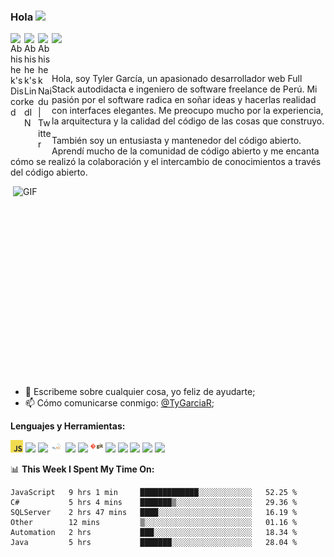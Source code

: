 ### Hola <img src="https://media.giphy.com/media/hvRJCLFzcasrR4ia7z/giphy.gif" width="25px">
<a href="#">
  <img align="left" alt="Abhishek's Discord" width="22px" src="https://cdn-icons-png.flaticon.com/512/2111/2111370.png" />
</a>
<a href="https://www.linkedin.com/in/tyler-garc%C3%ADa-rodr%C3%ADguez-51838bb9/">
  <img align="left" alt="Abhishek's LinkedIN" width="22px" src="https://cdn-icons-png.flaticon.com/512/3536/3536505.png" />
</a>
<a href="https://twitter.com/TyGarciaR">
  <img align="left" alt="Abhishek Naidu | Twitter" width="22px" src="https://cdn-icons-png.flaticon.com/512/3256/3256013.png" />
</a>

![](https://visitor-badge.glitch.me/badge?page_id=tylergarg23.tylergarg23)

<br />

Hola, soy Tyler García, un apasionado desarrollador web Full Stack autodidacta e ingeniero de software freelance de Perú. Mi pasión por el software radica en soñar ideas y hacerlas realidad con interfaces elegantes. Me preocupo mucho por la experiencia, la arquitectura y la calidad del código de las cosas que construyo.

También soy un entusiasta y mantenedor del código abierto. Aprendí mucho de la comunidad de código abierto y me encanta cómo se realizó la colaboración y el intercambio de conocimientos a través del código abierto.


  <img align="right" alt="GIF" src="https://github.com/abhisheknaiidu/abhisheknaiidu/blob/master/code.gif?raw=true" width="500" height="320" />
  
- 💬 Escribeme sobre cualquier cosa, yo feliz de ayudarte;
- 📫 Cómo comunicarse conmigo: [@TyGarciaR](https://twitter.com/TyGarciaR);


**Lenguajes y Herramientas:**  

<code><img height="20" src="https://raw.githubusercontent.com/github/explore/80688e429a7d4ef2fca1e82350fe8e3517d3494d/topics/javascript/javascript.png"></code>
<code><img height="20" src="https://cdn-icons-png.flaticon.com/512/6132/6132221.png"></code>
<code><img height="20" src="https://cdn-icons-png.flaticon.com/512/3291/3291669.png"></code>
<code><img height="20" src="https://raw.githubusercontent.com/github/explore/80688e429a7d4ef2fca1e82350fe8e3517d3494d/topics/mysql/mysql.png"></code>
<code><img height="20" src="https://www.incredibuild.com/wp-content/uploads/2020/09/azure_devops-1.png"></code>
<code><img height="20" src="https://agenciapressnoticias.com/wp-content/uploads/2021/05/AWS-logo-2.jpg"></code>
<code><img height="20" src="https://raw.githubusercontent.com/github/explore/80688e429a7d4ef2fca1e82350fe8e3517d3494d/topics/git/git.png"></code>
<code><img height="20" src="https://cdn-icons-png.flaticon.com/512/8940/8940782.png"></code>
<code><img height="20" src="https://cdn-icons-png.flaticon.com/512/4248/4248443.png"></code>
<code><img height="20" src="https://sinovi.uk/images/articles/postman-logo-stacked.svg"></code>
<code><img height="20" src="https://www.ambient-it.net/wp-content/uploads/2022/04/Logo-Jira-200x175-2.png.webp"></code>
<code><img height="20" src="https://happydevops.com/wp-content/uploads/2020/10/jmeter-logo.png"></code>


📊 **This Week I Spent My Time On:**
<!--START_SECTION:waka-->
```text
JavaScript   9 hrs 1 min     █████████████░░░░░░░░░░░░   52.25 % 
C#           5 hrs 4 mins    ███████▒░░░░░░░░░░░░░░░░░   29.36 % 
SQLServer    2 hrs 47 mins   ████░░░░░░░░░░░░░░░░░░░░░   16.19 % 
Other        12 mins         ▒░░░░░░░░░░░░░░░░░░░░░░░░   01.16 % 
Automation   2 hrs           ███░░░░░░░░░░░░░░░░░░░░░░   18.34 %
Java         5 hrs           ███████░░░░░░░░░░░░░░░░░░   28.04 % 
```
<!--END_SECTION:waka-->
